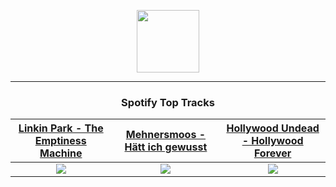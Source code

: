 <p align="center">
  <a href="https://www.tobiasmichael.de">
    <img src="https://tobiasmichael.de/assets/logo.gif" width="100" height="100"/>
  </a>
</p>

---

<h3 align="center">Spotify Top Tracks</h3>

[Linkin Park - The Emptiness Machine](https://open.spotify.com/track/2PnlsTsOTLE5jnBnNe2K0A)|[Mehnersmoos - Hätt ich gewusst](https://open.spotify.com/track/1RnG9agd67ZLeaedUIfaWw)|[Hollywood Undead - Hollywood Forever](https://open.spotify.com/track/5CNopDW4B3IBlspdSmvjCh)
:---:|:----:|:----:
<img src="https://i.scdn.co/image/ab67616d00001e02c0db065619ed208515412917"/>|<img src="https://i.scdn.co/image/ab67616d00001e029bf89e465f91f51d40133e14"/>|<img src="https://i.scdn.co/image/ab67616d00001e0227b1affc753caff12c012542"/>